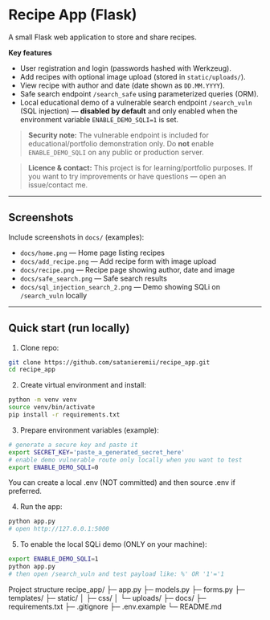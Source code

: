 # Recipe App (Flask)

A small Flask web application to store and share recipes.

**Key features**
- User registration and login (passwords hashed with Werkzeug).
- Add recipes with optional image upload (stored in `static/uploads/`).
- View recipe with author and date (date shown as `DD.MM.YYYY`).
- Safe search endpoint `/search_safe` using parameterized queries (ORM).
- Local educational demo of a vulnerable search endpoint `/search_vuln` (SQL injection) — **disabled by default** and only enabled when the environment variable `ENABLE_DEMO_SQLI=1` is set.

> **Security note:** The vulnerable endpoint is included for educational/portfolio demonstration only. Do **not** enable `ENABLE_DEMO_SQLI` on any public or production server.

> **Licence & contact:** This project is for learning/portfolio purposes.
If you want to try improvements or have questions — open an issue/contact me.

---

## Screenshots

Include screenshots in `docs/` (examples):

- `docs/home.png` — Home page listing recipes  
- `docs/add_recipe.png` — Add recipe form with image upload  
- `docs/recipe.png` — Recipe page showing author, date and image  
- `docs/safe_search.png` — Safe search results  
- `docs/sql_injection_search_2.png` — Demo showing SQLi on `/search_vuln` locally

---

## Quick start (run locally)

1. Clone repo:

```bash
git clone https://github.com/satanieremii/recipe_app.git
cd recipe_app
```

2. Create virtual environment and install:

```bash
python -m venv venv
source venv/bin/activate
pip install -r requirements.txt
```

3. Prepare environment variables (example):

```bash
# generate a secure key and paste it
export SECRET_KEY='paste_a_generated_secret_here'
# enable demo vulnerable route only locally when you want to test
export ENABLE_DEMO_SQLI=0
```

You can create a local .env (NOT committed) and then source .env if preferred.

4. Run the app:

```bash
python app.py
# open http://127.0.0.1:5000
```

5. To enable the local SQLi demo (ONLY on your machine):

```bash
export ENABLE_DEMO_SQLI=1
python app.py
# then open /search_vuln and test payload like: %' OR '1'='1
```

Project structure
recipe_app/
├─ app.py
├─ models.py
├─ forms.py
├─ templates/
├─ static/
│  ├─ css/
│  └─ uploads/
├─ docs/
├─ requirements.txt
├─ .gitignore
├─ .env.example
└─ README.md
